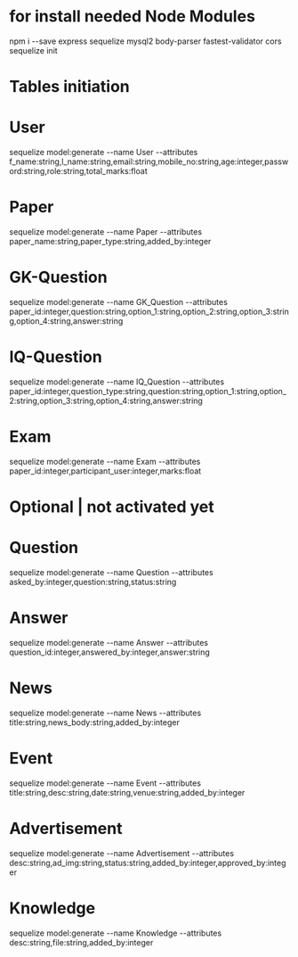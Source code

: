 # for install needed Node Modules
npm i --save express sequelize mysql2 body-parser fastest-validator cors
sequelize init

# Tables initiation

# User
sequelize model:generate --name User --attributes f_name:string,l_name:string,email:string,mobile_no:string,age:integer,password:string,role:string,total_marks:float

# Paper
sequelize model:generate --name Paper --attributes paper_name:string,paper_type:string,added_by:integer

# GK-Question
sequelize model:generate --name GK_Question --attributes paper_id:integer,question:string,option_1:string,option_2:string,option_3:string,option_4:string,answer:string

# IQ-Question
sequelize model:generate --name IQ_Question --attributes paper_id:integer,question_type:string,question:string,option_1:string,option_2:string,option_3:string,option_4:string,answer:string

# Exam
sequelize model:generate --name Exam --attributes paper_id:integer,participant_user:integer,marks:float

# Optional | not activated yet

# Question
sequelize model:generate --name Question --attributes asked_by:integer,question:string,status:string

# Answer
sequelize model:generate --name Answer --attributes question_id:integer,answered_by:integer,answer:string

# News
sequelize model:generate --name News --attributes title:string,news_body:string,added_by:integer

# Event
sequelize model:generate --name Event --attributes title:string,desc:string,date:string,venue:string,added_by:integer

# Advertisement 
sequelize model:generate --name Advertisement --attributes desc:string,ad_img:string,status:string,added_by:integer,approved_by:integer

# Knowledge
sequelize model:generate --name Knowledge --attributes desc:string,file:string,added_by:integer